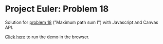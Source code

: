 # Project Euler: Problem 18

Solution for [problem 18](https://projecteuler.net/problem=18) ("Maximum path sum I") with Javascript and Canvas API.

[Click here](https://alexpalade.github.io/project-euler-18/) to run the demo in the browser.
